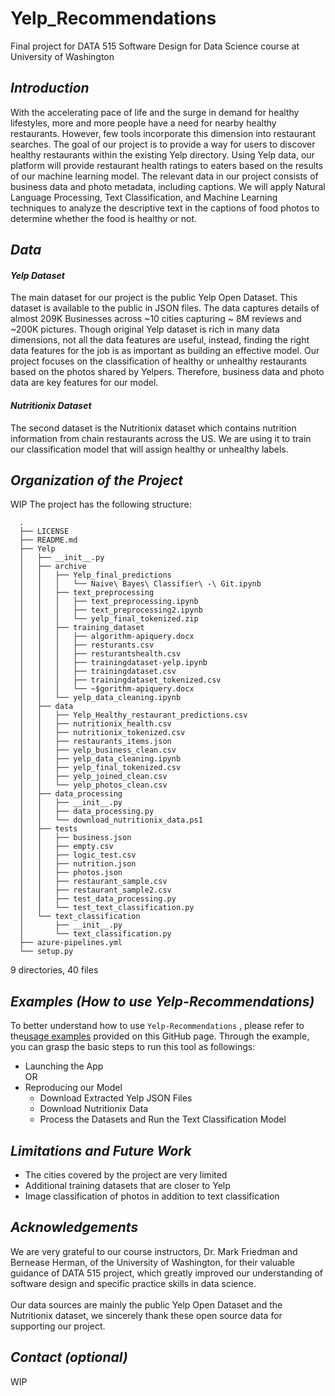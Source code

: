 # Yelp_Recommendations
Final project for DATA 515 Software Design for Data Science course at University of Washington

<h2><i> Introduction </i></h2>
With the accelerating pace of life and the surge in demand for healthy lifestyles, more and more people have a need for nearby healthy restaurants. However, few tools incorporate this dimension into restaurant searches. The goal of our project is to provide a way for users to discover healthy restaurants within the existing Yelp directory. Using Yelp data, our platform will provide restaurant health ratings to eaters based on the results of our machine learning model. The relevant  data in our project consists of business data and photo metadata, including captions. We will apply Natural Language Processing, Text Classification, and Machine Learning techniques  to analyze the descriptive text in the captions of food photos to determine whether the food is healthy or not. 

<h2><i>Data</i></h2>

<i> <h4> Yelp Dataset </h4></i> The main dataset for our project is the public Yelp Open Dataset. This dataset is available to the public in JSON files. The data captures details of almost 209K Businesses across ~10 cities capturing ~ 8M reviews and ~200K pictures. Though original Yelp dataset is rich in many data dimensions, not all the data features are useful, instead, finding the right data features for the job is as important as building an effective model. Our project focuses on the classification of healthy or unhealthy restaurants based on the photos shared by Yelpers. Therefore, business data and photo data are key features for our model. 

<i> <h4> Nutritionix Dataset </h4></i> The second dataset is the Nutritionix dataset which contains nutrition information from chain restaurants across the US.  We are using it to train our classification model that will assign healthy or unhealthy labels.


<h2><i>Organization of the Project</i></h2> WIP
The project has the following structure: <br>

```
  .
  ├── LICENSE
  ├── README.md
  ├── Yelp
  │   ├── __init__.py
  │   ├── archive
  │   │   ├── Yelp_final_predictions
  │   │   │   └── Naive\ Bayes\ Classifier\ -\ Git.ipynb
  │   │   ├── text_preprocessing
  │   │   │   ├── text_preprocessing.ipynb
  │   │   │   ├── text_preprocessing2.ipynb
  │   │   │   └── yelp_final_tokenized.zip
  │   │   ├── training_dataset
  │   │   │   ├── algorithm-apiquery.docx
  │   │   │   ├── resturants.csv
  │   │   │   ├── resturantshealth.csv
  │   │   │   ├── trainingdataset-yelp.ipynb
  │   │   │   ├── trainingdataset.csv
  │   │   │   ├── trainingdataset_tokenized.csv
  │   │   │   └── ~$gorithm-apiquery.docx
  │   │   └── yelp_data_cleaning.ipynb
  │   ├── data
  │   │   ├── Yelp_Healthy_restaurant_predictions.csv
  │   │   ├── nutritionix_health.csv
  │   │   ├── nutritionix_tokenized.csv
  │   │   ├── restaurants_items.json
  │   │   ├── yelp_business_clean.csv
  │   │   ├── yelp_data_cleaning.ipynb
  │   │   ├── yelp_final_tokenized.csv
  │   │   ├── yelp_joined_clean.csv
  │   │   └── yelp_photos_clean.csv
  │   ├── data_processing
  │   │   ├── __init__.py
  │   │   ├── data_processing.py
  │   │   └── download_nutritionix_data.ps1
  │   ├── tests
  │   │   ├── business.json
  │   │   ├── empty.csv
  │   │   ├── logic_test.csv
  │   │   ├── nutrition.json
  │   │   ├── photos.json
  │   │   ├── restaurant_sample.csv
  │   │   ├── restaurant_sample2.csv
  │   │   ├── test_data_processing.py
  │   │   └── test_text_classification.py
  │   └── text_classification
  │       ├── __init__.py
  │       └── text_classification.py
  ├── azure-pipelines.yml
  └── setup.py
```
9 directories, 40 files

<h2><i>Examples (How to use Yelp-Recommendations)</i></h2> 

To better understand how to use ```Yelp-Recommendations``` , please refer to the[usage examples](https://github.com/nhalfi/Yelp_Recommendations/tree/main/examples) provided on this GitHub page. Through the example, you can grasp the basic steps to run this tool as followings:

  * Launching the App <br>
    OR<br>
  * Reproducing our Model
    * Download Extracted Yelp JSON Files
    * Download Nutritionix Data
    * Process the Datasets and Run the Text Classification Model

<h2><i>Limitations and Future Work</i></h2> 

  * The cities covered by the project are very limited <br>
  * Additional training datasets that are closer to Yelp <br>
  * Image classification of photos in addition to text classification <br>

<h2><i>Acknowledgements</i></h2> 
We are very grateful to our course instructors, Dr. Mark Friedman and Bernease Herman, of the University of Washington, for their valuable guidance of DATA 515 project, which greatly improved our understanding of software design and specific practice skills in data science. <br>
<br>
Our data sources are mainly the public Yelp Open Dataset and the Nutritionix dataset, we sincerely thank these open source data for supporting our project.

<h2><i>Contact (optional)</i></h2> WIP
